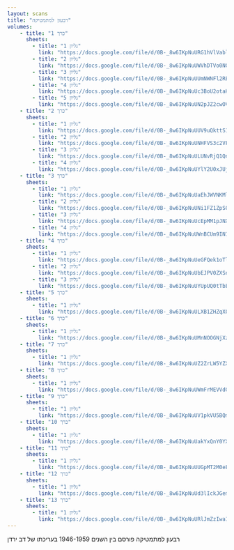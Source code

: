 ```yaml
---
layout: scans
title: "רבעון למתמטיקה"
volumes:
    - title: "כרך 1"
      sheets:
        - title: "גליון 1"
          link: "https://docs.google.com/file/d/0B-_8w6IKpNuURG1hVlVablNQZ1E/preview"
        - title: "גליון 2"
          link: "https://docs.google.com/file/d/0B-_8w6IKpNuUWVhDTVo0NGRYaEU/preview"
        - title: "גליון 3"
          link: "https://docs.google.com/file/d/0B-_8w6IKpNuUUmNWNFl2REVlbzQ/preview"
        - title: "גליון 4"
          link: "https://docs.google.com/file/d/0B-_8w6IKpNuUc3BoU2otaHdBUmc/preview"
        - title: "גליון 5"
          link: "https://docs.google.com/file/d/0B-_8w6IKpNuUN2pJZ2cwOVJIZDg/preview"
    - title: "כרך 2"
      sheets:
        - title: "גליון 1"
          link: "https://docs.google.com/file/d/0B-_8w6IKpNuUUV9uQkttS1gtSXM/preview"
        - title: "גליון 2"
          link: "https://docs.google.com/file/d/0B-_8w6IKpNuUNHFVS3c2VFNjd1U/preview"
        - title: "גליון 3"
          link: "https://docs.google.com/file/d/0B-_8w6IKpNuULUNvRjQ1QnYwZGs/preview"
        - title: "גליון 4"
          link: "https://docs.google.com/file/d/0B-_8w6IKpNuUYlY2U0xJUjR5Z00/preview"
    - title: "כרך 3"
      sheets:
        - title: "גליון 1"
          link: "https://docs.google.com/file/d/0B-_8w6IKpNuUaEhJWVNKMlhnWEU/preview"
        - title: "גליון 2"
          link: "https://docs.google.com/file/d/0B-_8w6IKpNuUNi1FZ1ZpS0RVM2M/preview"
        - title: "גליון 3"
          link: "https://docs.google.com/file/d/0B-_8w6IKpNuUcEpMM1pJNXdqSGs/preview"
        - title: "גליון 4"
          link: "https://docs.google.com/file/d/0B-_8w6IKpNuUWnBCUm9IN1F2eDg/preview"
    - title: "כרך 4"
      sheets:
        - title: "גליון 1"
          link: "https://docs.google.com/file/d/0B-_8w6IKpNuUeGFQek1oTlpsX0U/preview"
        - title: "גליון 2"
          link: "https://docs.google.com/file/d/0B-_8w6IKpNuUbEJPV0ZXSnI3UlE/preview"
        - title: "גליון 3"
          link: "https://docs.google.com/file/d/0B-_8w6IKpNuUYUpUQ0tTbEVuRDA/preview"
    - title: "כרך 5"
      sheets:
        - title: "גליון 1"
          link: "https://docs.google.com/file/d/0B-_8w6IKpNuULXB1ZHZqX09jZ2M/preview"
    - title: "כרך 6"
      sheets:
        - title: "גליון 1"
          link: "https://docs.google.com/file/d/0B-_8w6IKpNuUMnNOOGNjXzRDWmM/preview"
    - title: "כרך 7"
      sheets:
        - title: "גליון 1"
          link: "https://docs.google.com/file/d/0B-_8w6IKpNuUZ2ZrLW5YZXlZS0k/preview"
    - title: "כרך 8"
      sheets:
        - title: "גליון 1"
          link: "https://docs.google.com/file/d/0B-_8w6IKpNuUWmFrMEVVdGdwZmc/preview"
    - title: "כרך 9"
      sheets:
        - title: "גליון 1"
          link: "https://docs.google.com/file/d/0B-_8w6IKpNuUV1pkVU5BQmpPMk0/preview"
    - title: "כרך 10"
      sheets:
        - title: "גליון 1"
          link: "https://docs.google.com/file/d/0B-_8w6IKpNuUakYxQnY0YXptTlk/preview"
    - title: "כרך 11"
      sheets:
        - title: "גליון 1"
          link: "https://docs.google.com/file/d/0B-_8w6IKpNuUUGpMT2M0eE5lWkU/preview"
    - title: "כרך 12"
      sheets:
        - title: "גליון 1"
          link: "https://docs.google.com/file/d/0B-_8w6IKpNuUd3lIckJGemk4MVU/preview"
    - title: "כרך 13"
      sheets:
        - title: "גליון 1"
          link: "https://docs.google.com/file/d/0B-_8w6IKpNuURlJmZzIwa1lILXM/preview"
---
```

רבעון למתמטיקה פורסם בין השנים 1946-1959 בעריכתו של דב ירדן
